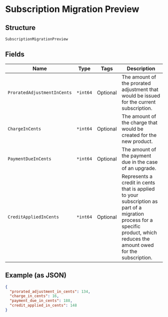 
# Subscription Migration Preview

## Structure

`SubscriptionMigrationPreview`

## Fields

| Name | Type | Tags | Description |
|  --- | --- | --- | --- |
| `ProratedAdjustmentInCents` | `*int64` | Optional | The amount of the prorated adjustment that would be issued for the current subscription. |
| `ChargeInCents` | `*int64` | Optional | The amount of the charge that would be created for the new product. |
| `PaymentDueInCents` | `*int64` | Optional | The amount of the payment due in the case of an upgrade. |
| `CreditAppliedInCents` | `*int64` | Optional | Represents a credit in cents that is applied to your subscription as part of a migration process for a specific product, which reduces the amount owed for the subscription. |

## Example (as JSON)

```json
{
  "prorated_adjustment_in_cents": 134,
  "charge_in_cents": 16,
  "payment_due_in_cents": 188,
  "credit_applied_in_cents": 148
}
```

